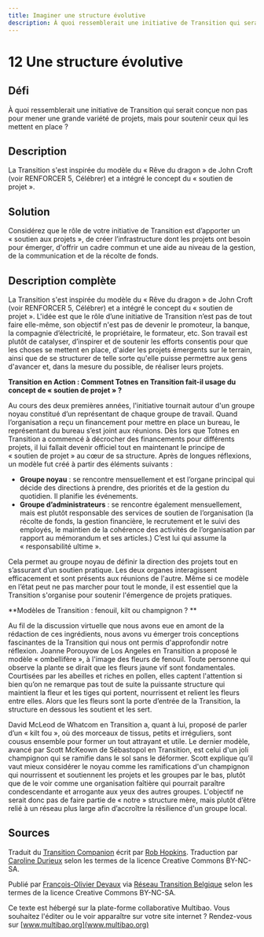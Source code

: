 ```yaml
---
title: Imaginer une structure évolutive
description: À quoi ressemblerait une initiative de Transition qui serait conçue non pas pour mener une grande variété de projets, mais pour soutenir ceux qui les mettent en place ? 
---
```


# 12 Une structure évolutive

## Défi
À quoi ressemblerait une initiative de Transition qui serait conçue non pas pour mener une grande variété de projets, mais pour soutenir ceux qui les mettent en place ? 

## Description
La Transition s'est inspirée du modèle du « Rêve du dragon » de John Croft (voir RENFORCER 5, Célébrer) et a intégré le concept du « soutien de projet ».

## Solution
Considérez que le rôle de votre initiative de Transition est d’apporter un « soutien aux projets », de créer l’infrastructure dont les projets ont besoin pour émerger, d'offrir un cadre commun et une aide au niveau de la gestion, de la communication et de la récolte de fonds. 

## Description complète
La Transition s'est inspirée du modèle du « Rêve du dragon » de John Croft (voir RENFORCER 5, Célébrer) et a intégré le concept du « soutien de projet ». L'idée est que le rôle d’une initiative de Transition n’est pas de tout faire elle-même, son objectif n'est pas de devenir le promoteur, la banque, la compagnie d’électricité, le propriétaire, le formateur, etc. Son travail est plutôt de catalyser, d’inspirer et de soutenir les efforts consentis pour que les choses se mettent en place, d'aider les projets émergents sur le terrain, ainsi que de se structurer de telle sorte qu'elle puisse permettre aux gens d'avancer et, dans la mesure du possible, de réaliser leurs projets. 

**Transition en Action : Comment Totnes en Transition fait-il usage du concept de « soutien de projet » ?**

Au cours des deux premières années, l'initiative tournait autour d'un groupe noyau constitué d’un représentant de chaque groupe de travail. Quand l’organisation a reçu un financement pour mettre en place un bureau, le représentant du bureau s’est joint aux réunions. Dès lors que Totnes en Transition a commencé à décrocher des financements pour différents projets, il lui fallait devenir officiel tout en maintenant le principe de « soutien de projet » au cœur de sa structure. Après de longues réflexions, un modèle fut créé à partir des éléments suivants :
- **Groupe noyau** : se rencontre mensuellement et est l’organe principal qui décide des directions à prendre, des priorités et de la gestion du quotidien. Il planifie les événements. 
- **Groupe d’administrateurs** : se rencontre également mensuellement, mais est plutôt responsable des services de soutien de l’organisation (la récolte de fonds, la gestion financière, le recrutement et le suivi des employés, le maintien de la cohérence des activités de l’organisation par rapport au mémorandum et ses articles.) C’est lui qui assume la « responsabilité ultime ».

Cela permet au groupe noyau de définir la direction des projets tout en s’assurant d’un soutien pratique. Les deux organes interagissent efficacement et sont présents aux réunions de l'autre. Même si ce modèle en l’état peut ne pas marcher pour tout le monde, il est essentiel que la Transition s'organise pour soutenir l'émergence de projets pratiques.

**Modèles de Transition : fenouil, kilt ou champignon ? **

Au fil de la discussion virtuelle que nous avons eue en amont de la rédaction de ces ingrédients, nous avons vu émerger trois conceptions fascinantes de la Transition qui nous ont permis d'approfondir notre réflexion. Joanne Porouyow de Los Angeles en Transition a proposé le modèle « ombellifère », à l'image des fleurs de fenouil. Toute personne qui observe la plante se dirait que les fleurs jaune vif sont fondamentales. Courtisées par les abeilles et riches en pollen, elles captent l'attention si bien qu’on ne remarque pas tout de suite la puissante structure qui maintient la fleur et les tiges qui portent, nourrissent et relient les fleurs entre elles. Alors que les fleurs sont la porte d’entrée de la Transition, la structure en dessous les soutient et les sert.

David McLeod de Whatcom en Transition a, quant à lui, proposé de parler d’un « kilt fou », où des morceaux de tissus, petits et irréguliers, sont cousus ensemble pour former un tout attrayant et utile. Le dernier modèle, avancé par Scott McKeown de Sébastopol en Transition, est celui d'un joli champignon qui se ramifie dans le sol sans le déformer. Scott explique qu’il vaut mieux considérer le noyau comme les ramifications d'un champignon qui nourrissent et soutiennent les projets et les groupes par le bas, plutôt que de le voir comme une organisation faîtière qui pourrait paraître condescendante et arrogante aux yeux des autres groupes. L'objectif ne serait donc pas de faire partie de « notre » structure mère, mais plutôt d’être relié à un réseau plus large afin d’accroître la résilience d'un groupe local. 

## Sources
Traduit du [Transition Companion](https://www.transitionnetwork.org/transition-companion) écrit par [Rob Hopkins](https://www.transitionnetwork.org/about/people/staff-and-key-contributors). Traduction par [Caroline Durieux](http://www.reseautransition.be/articles/author/caroline-durieux/) selon les termes de la licence Creative Commons BY-NC-SA.

Publié par [François-Olivier Devaux](mailto:francois@reseautransition.be) via [Réseau Transition Belgique](http://www.reseautransition.be/) selon les termes de la licence Creative Commons BY-NC-SA.

Ce texte est hébergé sur la plate-forme collaborative Multibao. Vous souhaitez l'éditer ou le voir apparaître sur votre site internet ? Rendez-vous sur [www.multibao.org](www.multibao.org)
